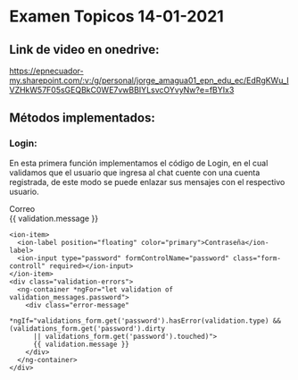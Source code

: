 # Examen Topicos 14-01-2021
## Link de video en onedrive:
https://epnecuador-my.sharepoint.com/:v:/g/personal/jorge_amagua01_epn_edu_ec/EdRgKWu_IVZHkW57F05sGEQBkC0WE7vwBBIYLsvcOYvyNw?e=fBYIx3
## Métodos implementados: 
### Login:
En esta primera función implementamos el código de Login, en el cual validamos que el usuario que 
ingresa al chat cuente con una cuenta registrada, de este modo se puede enlazar sus mensajes con
el respectivo usuario.

<ion-item>
      <ion-label position="floating" color="primary">Correo</ion-label>
      <ion-input type="text" formControlName="email"></ion-input>
    </ion-item>
    <div class="validation-errors">
      <ng-container *ngFor="let validation of validation_messages.email">
        <div class="error-message"
          *ngIf="validations_form.get('email').hasError(validation.type) && (validations_form.get('email').dirty 
                 || validations_form.get('email').touched)">
          {{ validation.message }}
        </div>
      </ng-container>
    </div>

    <ion-item>
      <ion-label position="floating" color="primary">Contraseña</ion-label>
      <ion-input type="password" formControlName="password" class="form-controll" required></ion-input>
    </ion-item>
    <div class="validation-errors">
      <ng-container *ngFor="let validation of validation_messages.password">
        <div class="error-message"
          *ngIf="validations_form.get('password').hasError(validation.type) && (validations_form.get('password').dirty 
          || validations_form.get('password').touched)">
          {{ validation.message }}
        </div>
      </ng-container>
    </div>
    

